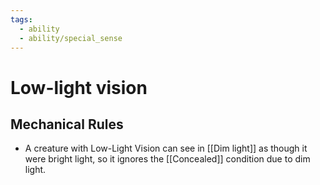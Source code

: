 ```yaml
---
tags:
  - ability
  - ability/special_sense
---
```

# Low-light vision

## Mechanical Rules

- A creature with Low-Light Vision can see in [[Dim light]] as though it were bright light, so it ignores the [[Concealed]] condition due to dim light. 